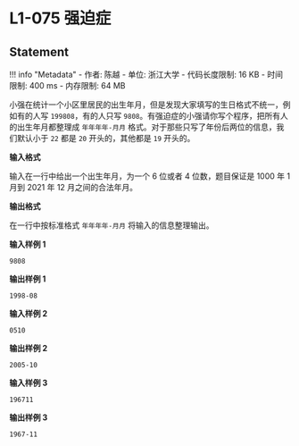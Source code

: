 
# L1-075 强迫症

## Statement

!!! info "Metadata"
    - 作者: 陈越
    - 单位: 浙江大学
    - 代码长度限制: 16 KB
    - 时间限制: 400 ms
    - 内存限制: 64 MB

小强在统计一个小区里居民的出生年月，但是发现大家填写的生日格式不统一，例如有的人写 `199808`，有的人只写 `9808`。有强迫症的小强请你写个程序，把所有人的出生年月都整理成 `年年年年-月月` 格式。对于那些只写了年份后两位的信息，我们默认小于 `22` 都是 `20` 开头的，其他都是 `19` 开头的。

**输入格式**

输入在一行中给出一个出生年月，为一个 6 位或者 4 位数，题目保证是 1000 年 1 月到 2021 年 12 月之间的合法年月。

**输出格式**

在一行中按标准格式 `年年年年-月月` 将输入的信息整理输出。

**输入样例 1**
```plaintext
9808
```

**输出样例 1**
```plaintext
1998-08
```

**输入样例 2**
```plaintext
0510
```

**输出样例 2**
```plaintext
2005-10
```

**输入样例 3**
```plaintext
196711
```

**输出样例 3**
```plaintext
1967-11
```


